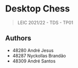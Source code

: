 # Desktop Chess

> LEIC 2021/22 - TDS - TP01


## Authors
- 48280 André Jesus
- 48287 Nyckollas Brandão
- 48309 André Santos
